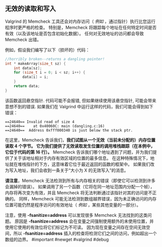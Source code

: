 ## 无效的读取和写入
Valgrind 的 Memcheck 工具还会对内存访问（ _例如_ ，通过指针）执行比您运行程序时更严格的检查。 特别是，Memcheck 将跟踪每个地址在任何特定时间是否有效（以及该地址是否包含初始化数据）。 任何对无效地址的访问都会导致 Memcheck 出错。

例如，假设我们编写了以下（损坏的）代码：
```c
//horribly broken--returns a dangling pointer!
int * makeArray(size_t sz) {
	int data[sz];
	for (size_t i = 0; i < sz; i++) {
		data[i] = i;
	}
	return data;
}
```
该函数返回悬空指针. 代码可能不会报错, 但如果继续使用该悬空指针, 可能会带来意想不到的错误. 如果我们在 Valgrind 中运行这样的代码，我们可能会得到如下错误：
```
==24640== Invalid read of size 4
==24640==    at 0x40060C: main (dangling.c:16)
==24640==  Address 0xfff000340 is just below the stack ptr.
```
在这里，Memcheck 告诉我们，**我们试图从一个无效（当前未分配的）内存位置读取 4 个字节。 它为我们提供了无效读取发生位置的调用堆栈跟踪（在本例中，它位于代码的第 16 行）。** Memcheck 告诉我们哪个地址遇到了问题，并为我们提供了关于该地址相对于内存有效区域的位置的最多信息。 在这种特殊情况下，地址就在堆栈指针的下方，这意味着它位于最近返回的函数的框架中。 如果我们改为写入地址，我们会收到一条关于“大小为 X 的无效写入”的消息。

**请注意**，Memcheck 无法检测到所有与内存相关的错误（即使它可以检测到许多会漏掉的错误）。 如果调用了另一个函数（它将在同一地址范围内分配一个帧），内存将再次变为有效，并且 Memcheck 将无法判断通过该指针对其的访问是不正确的。 同样，Memcheck 可能无法检测到数组越界错误，因为未正确访问的内存位置可能仍然是程序访问的有效地址（ _例如_ ，某些其他变量的一部分）。

注意，使用 **-fsanitize=address** 可以发现很多 Memcheck 无法找到的这类问题。 原因是 **-fsanitize=address** 会在变量之间强制使用额外的未使用位置，并使用它使用的有效位将它们标记为不可读。 因为现在变量之间存在空间无效空间，所以 **-fsanitize=address** 插入的检查将检测它们之间的访问，例如超出一个数组的边界。 #important #newget #valgrind #debug 